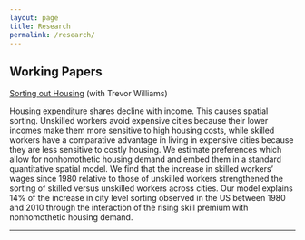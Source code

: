 ```yaml
---
layout: page
title: Research
permalink: /research/
---
```


## Working Papers

[Sorting out Housing](/mysite/download/FinlayWilliams_wpJune2020.pdf) (with Trevor Williams)

Housing expenditure shares decline with income. This causes spatial sorting. Unskilled workers avoid expensive cities because their lower incomes make them more sensitive to high housing costs, while skilled workers have a comparative advantage in living in expensive cities because they are less sensitive to costly housing. We estimate preferences which allow for nonhomothetic housing demand and embed them in a standard quantitative spatial model. We find that the increase in skilled workers’ wages since 1980 relative to those of unskilled workers strengthened the sorting of skilled versus unskilled workers across cities. Our model explains 14% of the increase in city level sorting observed in the US between 1980 and 2010 through the interaction of the rising skill premium with nonhomothetic housing demand.

---
